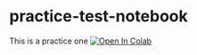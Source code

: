 # practice-test-notebook
This is a practice one
[![Open In Colab](https://colab.research.google.com/assets/colab-badge.svg)](https://colab.research.google.com/github/Kiplagat8/practice-test/blob/main/practice-test.ipynb)
